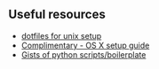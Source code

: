 ## Useful resources

- [dotfiles for unix setup ](https://github.com/AntonOsika/dotfiles)
- [Complimentary - OS X setup guide](http://sourabhbajaj.com/mac-setup/index.html)
- [Gists of python scripts/boilerplate](https://gist.github.com/AntonOsika)
